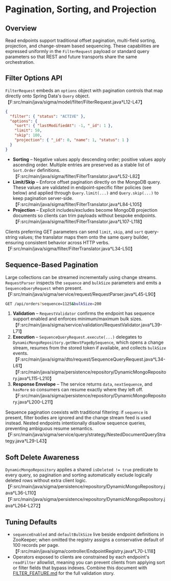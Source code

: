 # Pagination, Sorting, and Projection

## Overview

Read endpoints support traditional offset pagination, multi-field sorting, projection, and change-stream based sequencing. These capabilities are expressed uniformly in the `FilterRequest` payload or standard query parameters so that REST and future transports share the same orchestration.

## Filter Options API

`FilterRequest` embeds an `options` object with pagination controls that map directly onto Spring Data's `Query` object.【F:src/main/java/sigma/model/filter/FilterRequest.java†L12-L47】

```json
{
  "filter": { "status": "ACTIVE" },
  "options": {
    "sort": { "lastModifiedAt": -1, "_id": 1 },
    "limit": 50,
    "skip": 100,
    "projection": { "_id": 0, "name": 1, "status": 1 }
  }
}
```

- **Sorting** – Negative values apply descending order; positive values apply ascending order. Multiple entries are preserved as a stable list of `Sort.Order` definitions.【F:src/main/java/sigma/filter/FilterTranslator.java†L52-L82】
- **Limit/Skip** – Enforce offset pagination directly on the MongoDB query. These values are validated in endpoint-specific filter policies (see below) and applied through `Query.limit(...)` and `Query.skip(...)` to keep pagination server-side.【F:src/main/java/sigma/filter/FilterTranslator.java†L84-L105】
- **Projection** – Explicit includes/excludes become MongoDB projection documents so clients can trim payloads without bespoke endpoints.【F:src/main/java/sigma/filter/FilterTranslator.java†L107-L118】

Clients preferring GET parameters can send `limit`, `skip`, and `sort` query-string values; the translator maps them onto the same query builder, ensuring consistent behavior across HTTP verbs.【F:src/main/java/sigma/filter/FilterTranslator.java†L34-L50】

## Sequence-Based Pagination

Large collections can be streamed incrementally using change streams. `RequestParser` inspects the `sequence` and `bulkSize` parameters and emits a `SequenceQueryRequest` when present.【F:src/main/java/sigma/service/request/RequestParser.java†L45-L90】

```bash
GET /api/orders?sequence=1125&bulkSize=200
```

1. **Validation** – `RequestValidator` confirms the endpoint has sequence support enabled and enforces minimum/maximum bulk sizes.【F:src/main/java/sigma/service/validation/RequestValidator.java†L39-L71】
2. **Execution** – `SequenceQueryRequest.execute(...)` delegates to `DynamicMongoRepository.getNextPageBySequence`, which opens a change stream, resumes from the stored token if available, and collects `bulkSize` events.【F:src/main/java/sigma/dto/request/SequenceQueryRequest.java†L34-L61】【F:src/main/java/sigma/persistence/repository/DynamicMongoRepository.java†L115-L210】
3. **Response Envelope** – The service returns `data`, `nextSequence`, and `hasMore` so consumers can resume exactly where they left off.【F:src/main/java/sigma/persistence/repository/DynamicMongoRepository.java†L200-L211】

Sequence pagination coexists with traditional filtering: if `sequence` is present, filter bodies are ignored and the change stream feed is used instead. Nested endpoints intentionally disallow sequence queries, preventing ambiguous resume semantics.【F:src/main/java/sigma/service/query/strategy/NestedDocumentQueryStrategy.java†L29-L43】

## Soft Delete Awareness

`DynamicMongoRepository` applies a shared `isDeleted != true` predicate to every query, so pagination and sorting automatically exclude logically deleted rows without extra client logic.【F:src/main/java/sigma/persistence/repository/DynamicMongoRepository.java†L36-L110】【F:src/main/java/sigma/persistence/repository/DynamicMongoRepository.java†L264-L272】

## Tuning Defaults

- `sequenceEnabled` and `defaultBulkSize` live beside endpoint definitions in ZooKeeper; when omitted the registry assigns a conservative default of 100 records per page.【F:src/main/java/sigma/controller/EndpointRegistry.java†L70-L118】
- Operators exposed to clients are constrained by each endpoint's `readFilter` allowlist, meaning you can prevent clients from applying sort or filter fields that bypass indexes. Combine this document with [FILTER_FEATURE.md](FILTER_FEATURE.md) for the full validation story.

